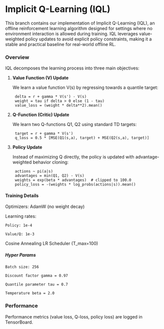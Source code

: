 # **Implicit Q-Learning (IQL)**

This branch contains our implementation of Implicit Q-Learning (IQL), an offline reinforcement learning algorithm designed for settings where no environment interaction is allowed during training. IQL leverages value-weighted policy updates to avoid explicit policy constraints, making it a stable and practical baseline for real-world offline RL.

### **Overview**

IQL decomposes the learning process into three main objectives:

1. **Value Function (V) Update**
   
    We learn a value function V(s) by regressing towards a quantile target:

        delta = r + gamma * V(s') - V(s)
        weight = tau if delta > 0 else (1 - tau)
        value_loss = (weight * delta**2).mean()
   
2. **Q-Function (Critic) Update**
 
    We learn two Q-functions Q1, Q2 using standard TD targets:

        target = r + gamma * V(s')
        q_loss = 0.5 * [MSE(Q1(s,a), target) + MSE(Q2(s,a), target)]
   
3. **Policy Update**
 
    Instead of maximizing Q directly, the policy is updated with advantage-weighted behavior cloning:

        actions ~ pi(a|s)
        advantages = min(Q1, Q2) - V(s)
        weights = exp(beta * advantages)  # clipped to 100.0
        policy_loss = -(weights * log_probs(actions|s)).mean()
   
#### **Training Details**

Optimizers: AdamW (no weight decay)

Learning rates:

    Policy: 1e-4
    
    Value/Q: 1e-3

Cosine Annealing LR Scheduler (T_max=100)

##### **Hyper Params**

    Batch size: 256
    
    Discount factor gamma = 0.97
    
    Quantile parameter tau = 0.7
    
    Temperature beta = 2.0
    

### **Performance**
Performance metrics (value loss, Q-loss, policy loss) are logged in TensorBoard.

